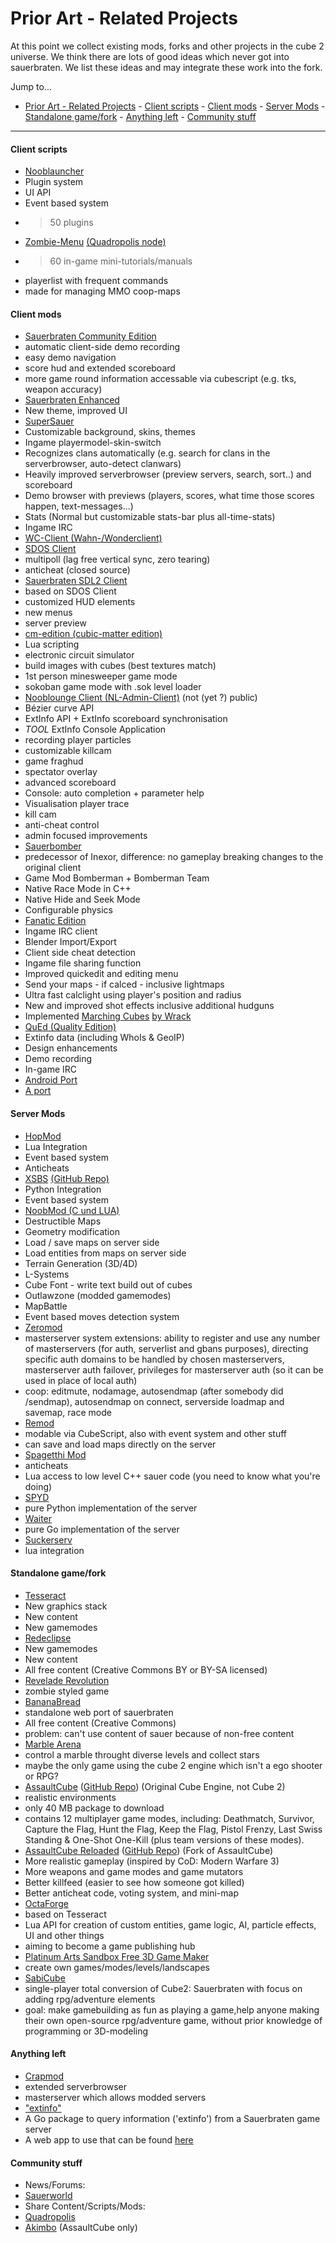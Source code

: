 # Prior Art - Related Projects

At this point we collect existing mods, forks and other projects in the cube 2 universe. We think there are lots of good ideas which never got into sauerbraten. We list these ideas and may integrate these work into the fork.

Jump to...
- [Prior Art - Related Projects](#prior-art---related-projects)
      - [Client scripts](#client-scripts)
      - [Client mods](#client-mods)
      - [Server Mods](#server-mods)
      - [Standalone game/fork](#standalone-gamefork)
      - [Anything left](#anything-left)
      - [Community stuff](#community-stuff)

***

#### Client scripts
* [Nooblauncher](http://forge.nooblounge.net/projects/nooblauncher)
 * Plugin system
 * UI API
 * Event based system
 * > 50 plugins
* [Zombie-Menu](https://github.com/zombie-crew/zombie-menu) [(Quadropolis node)](http://www.quadropolis.us/node/3716)
 * > 60 in-game mini-tutorials/manuals
 * playerlist with frequent commands
 * made for managing MMO coop-maps

#### Client mods
* [Sauerbraten Community Edition](https://github.com/sauerworld/community-edition)
 * automatic client-side demo recording
 * easy demo navigation
 * score hud and extended scoreboard
 * more game round information accessable via cubescript (e.g. tks, weapon accuracy)
* [Sauerbraten Enhanced](https://sourceforge.net/projects/sauerenhanced/)
 * New theme, improved UI
* [SuperSauer](http://supersauer.blogspot.de)
 * Customizable background, skins, themes
 * Ingame playermodel-skin-switch
 * Recognizes clans automatically (e.g. search for clans in the serverbrowser, auto-detect clanwars)
 * Heavily improved serverbrowser (preview servers, search, sort..) and scoreboard
 * Demo browser with previews (players, scores, what time those scores happen, text-messages...)
 * Stats (Normal but customizable stats-bar plus all-time-stats)
 * Ingame IRC
* [WC-Client (Wahn-/Wonderclient)](https://github.com/tpoechtrager/wc-ng)
* [SDOS Client](https://github.com/pisto/sdos-test)
 * multipoll (lag free vertical sync, zero tearing)
 * anticheat (closed source)
* [Sauerbraten SDL2 Client](https://github.com/extra-a/sauer-sdl2)
 * based on SDOS Client
 * customized HUD elements
 * new menus
 * server preview
* [cm-edition (cubic-matter edition)](https://sourceforge.net/projects/cmsauerbraten/)
 * Lua scripting
 * electronic circuit simulator
 * build images with cubes (best textures match)
 * 1st person minesweeper game mode
 * sokoban game mode with .sok level loader
* [Nooblounge Client (NL-Admin-Client)](http://forge.nooblounge.net/projects/nl-adminclient) (not (yet ?) public)
 * Bézier curve API
 * ExtInfo API + ExtInfo scoreboard synchronisation
 * *TOOL* ExtInfo Console Application
 * recording player particles
 * customizable killcam
 * game fraghud
 * spectator overlay
 * advanced scoreboard
 * Console: auto completion + parameter help
 * Visualisation player trace
 * kill cam
 * anti-cheat control
 * admin focused improvements
* [Sauerbomber](http://forge.nooblounge.net/projects/bomberman)
 * predecessor of Inexor, difference: no gameplay breaking changes to the original client
 * Game Mod Bomberman + Bomberman Team
 * Native Race Mode in C++
 * Native Hide and Seek Mode
 * Configurable physics
* [Fanatic Edition](https://github.com/fanaticclan/client)
 * Ingame IRC client
 * Blender Import/Export
 * Client side cheat detection
 * Ingame file sharing function
 * Improved quickedit and editing menu
 * Send your maps - if calced - inclusive lightmaps
 * Ultra fast calclight using player's position and radius
 * New and improved shot effects inclusive additional hudguns
 * Implemented [Marching Cubes](https://www.youtube.com/watch?v=TstJlsEKEHs) [by Wrack](https://github.com/wrack/sauerbraten)
* [QuEd (Quality Edition)](https://github.com/quality-edition/QuEd)
 * Extinfo data (including WhoIs & GeoIP)
 * Design enhancements
 * Demo recording
 * In-game IRC
* [Android Port](https://github.com/realuptime/sauerbraten_android)
* [A port](https://github.com/thalieht/Sauerbraten_aMod)

#### Server Mods
* [HopMod](https://code.google.com/p/hopmod/)
 * Lua Integration
 * Event based system
 * Anticheats
* [XSBS](http://xsbs.greghaynes.net) [(GitHub Repo)](https://github.com/greghaynes/xsbs)
 * Python Integration
 * Event based system
* [NoobMod (C und LUA)](http://forge.nooblounge.net/projects/noobmod)
 * Destructible Maps
 * Geometry modification
 * Load / save maps on server side
 * Load entities from maps on server side
 * Terrain Generation (3D/4D)
 * L-Systems
 * Cube Font - write text build out of cubes
 * Outlawzone (modded gamemodes)
 * MapBattle
 * Event based moves detection system
* [Zeromod](https://github.com/andrius4669/zeromod-sauerbraten)
 * masterserver system extensions: ability to register and use any number of masterservers (for auth, serverlist and gbans purposes), directing specific auth domains to be handled by chosen masterservers, masterserver auth failover, privileges for masterserver auth (so it can be used in place of local auth)
 * coop: editmute, nodamage, autosendmap (after somebody did /sendmap), autosendmap on connect, serverside loadmap and savemap, race mode
* [Remod](https://github.com/vasyahuyasa/remod-sauerbraten)
 * modable via CubeScript, also with event system and other stuff
 * can save and load maps directly on the server
* [Spagetthi Mod](https://github.com/pisto/spaghettimod)
 * anticheats
 * Lua access to low level C++ sauer code (you need to know what you're doing)
* [SPYD](https://github.com/fdChasm/spyd)
 * pure Python implementation of the server
* [Waiter](https://github.com/sauerbraten/waiter)
 * pure Go implementation of the server
* [Suckerserv](https://github.com/SuckerServ/suckerserv)
 * lua integration

#### Standalone game/fork
* [Tesseract](http://tesseract.gg)
 * New graphics stack
 * New content
 * New gamemodes
* [Redeclipse](http://redeclipse.net)
 * New gamemodes
 * New content
 * All free content (Creative Commons BY or BY-SA licensed)
* [Revelade Revolution](https://github.com/killme/Revelade-Revolution)
 * zombie styled game
* [BananaBread](https://github.com/kripken/BananaBread)
 * standalone web port of sauerbraten
 * All free content (Creative Commons)
 * problem: can't use content of sauer because of non-free content
* [Marble Arena](http://www.marble-arena.com)
 * control a marble throught diverse levels and collect stars
 * maybe the only game using the cube 2 engine which isn't a ego shooter or RPG?
* [AssaultCube](http://assault.cubers.net) ([GitHub Repo](https://github.com/assaultcube/AC)) (Original Cube Engine, not Cube 2)
 * realistic environments
 * only 40 MB package to download
 * contains 12 multiplayer game modes, including: Deathmatch, Survivor, Capture the Flag, Hunt the Flag, Keep the Flag, Pistol Frenzy, Last Swiss Standing & One-Shot One-Kill (plus team versions of these modes).
* [AssaultCube Reloaded](http://acr.victorz.ca/) ([GitHub Repo](https://github.com/acreloaded/acr)) (Fork of AssaultCube)
 * More realistic gameplay (inspired by CoD: Modern Warfare 3)
 * More weapons and game modes and game mutators
 * Better killfeed (easier to see how someone got killed)
 * Better anticheat code, voting system, and mini-map
* [OctaForge](https://octaforge.org)
 * based on Tesseract
 * Lua API for creation of custom entities, game logic, AI, particle effects, UI and other things
 * aiming to become a game publishing hub
* [Platinum Arts Sandbox Free 3D Game Maker](http://www.sandboxgamemaker.com)
 * create own games/modes/levels/landscapes
* [SabiCube](https://github.com/sandsound/sabicube)
 * single-player total conversion of Cube2: Sauerbraten with focus on adding rpg/adventure elements
 * goal: make gamebuilding as fun as playing a game,help anyone making their own open-source rpg/adventure game, without prior knowledge of programming or 3D-modeling

#### Anything left
* [Crapmod](http://crapmod.net)
 * extended serverbrowser
 * masterserver which allows modded servers
* ["extinfo"](https://github.com/sauerbraten/extinfo)
 * A Go package to query information ('extinfo') from a Sauerbraten game server
 * A web app to use that can be found [here](https://github.com/sauerbraten/extinfo-web)

#### Community stuff
* News/Forums:
 * [Sauerworld](http://www.sauerworld.org)
* Share Content/Scripts/Mods:
 * [Quadropolis](http://quadropolis.us)
 * [Akimbo](http://ac-akimbo.net) (AssaultCube only)
